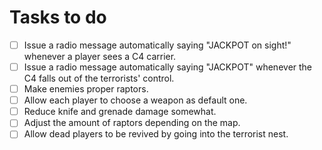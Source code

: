 #  Tasks to do

- [ ]  Issue a radio message automatically saying "JACKPOT on sight!" whenever a player sees a C4 carrier.
- [ ]  Issue a radio message automatically saying "JACKPOT" whenever the C4 falls out of the terrorists' control.
- [ ]  Make enemies proper raptors.
- [ ]  Allow each player to choose a weapon as default one.
- [ ]  Reduce knife and grenade damage somewhat.
- [ ]  Adjust the amount of raptors depending on the map.
- [ ]  Allow dead players to be revived by going into the terrorist nest.
